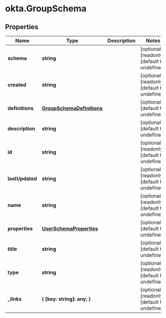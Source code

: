 # okta.GroupSchema

## Properties

Name | Type | Description | Notes
------------ | ------------- | ------------- | -------------
**schema** | **string** |  | [optional] [readonly] [default to undefined]
**created** | **string** |  | [optional] [readonly] [default to undefined]
**definitions** | [**GroupSchemaDefinitions**](GroupSchemaDefinitions.md) |  | [optional] [default to undefined]
**description** | **string** |  | [optional] [default to undefined]
**id** | **string** |  | [optional] [readonly] [default to undefined]
**lastUpdated** | **string** |  | [optional] [readonly] [default to undefined]
**name** | **string** |  | [optional] [readonly] [default to undefined]
**properties** | [**UserSchemaProperties**](UserSchemaProperties.md) |  | [optional] [default to undefined]
**title** | **string** |  | [optional] [default to undefined]
**type** | **string** |  | [optional] [readonly] [default to undefined]
**_links** | **{ [key: string]: any; }** |  | [optional] [readonly] [default to undefined]

